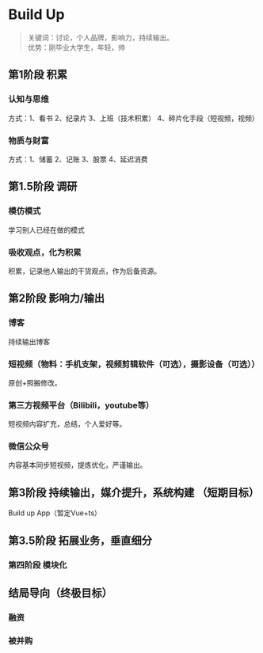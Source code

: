 # Build Up
> 关键词：讨论，个人品牌，影响力，持续输出。  
> 优势：刚毕业大学生，年轻，帅
## 第1阶段  积累
### 认知与思维
方式：1、看书 2、纪录片 3、上班（技术积累） 4、碎片化手段（短视频，视频）
### 物质与财富
方式：1、储蓄 2、记账 3、股票 4、延迟消费
## 第1.5阶段 调研
### 模仿模式
学习别人已经在做的模式
### 吸收观点，化为积累
积累，记录他人输出的干货观点，作为后备资源。
## 第2阶段 影响力/输出
### 博客
持续输出博客
### 短视频（物料：手机支架，视频剪辑软件（可选），摄影设备（可选））
原创+照搬修改。
### 第三方视频平台（Bilibili，youtube等）
短视频内容扩充，总结，个人爱好等。
### 微信公众号
内容基本同步短视频，提炼优化，严谨输出。

## 第3阶段 持续输出，媒介提升，系统构建 （短期目标）
Build up App（暂定Vue+ts）

## 第3.5阶段 拓展业务，垂直细分

### 第四阶段 模块化


## 结局导向（终极目标）
### 融资
### 被并购